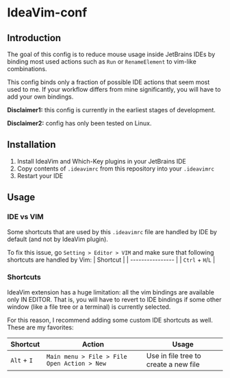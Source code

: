 # IdeaVim-conf
## Introduction
The goal of this config is to reduce mouse usage inside JetBrains IDEs by binding most used actions such as `Run` or `RenameElement` to vim-like combinations.

This config binds only a fraction of possible IDE actions that seem most used to me. If your workflow differs from mine significantly, you will have to add your own bindings.

**Disclaimer1:** this config is currently in the earliest stages of development.

**Disclaimer2:** config has only been tested on Linux.

## Installation
1. Install IdeaVim and Which-Key plugins in your JetBrains IDE
2. Copy contents of `.ideavimrc` from this repository into your `.ideavimrc`
3. Restart your IDE

## Usage
### IDE vs VIM
Some shortcuts that are used by this `.ideavimrc` file are handled by IDE by default (and not by IdeaVim plugin).

To fix this issue, go `Setting > Editor > VIM` and make sure that following shortcuts are handled by Vim:
| Shortcut     	|
| ---------------- |
| `Ctrl` + `H`/`L`  	|

### Shortcuts
IdeaVim extension has a huge limitation: all the vim bindings are available only IN EDITOR. That is, you will have to revert to IDE bindings if some other window (like a file tree or a terminal) is currently selected.

For this reason, I recommend adding some custom IDE shortcuts as well. These are my favorites:

| Shortcut	  | Action                                    	| Usage                               	|
| ----------- | ------------------------------------------- | ------------------------------------- |
| `Alt` + `I` | `Main menu > File > File Open Action > New` | Use in file tree to create a new file |
